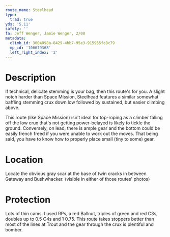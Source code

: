 ```yaml
---
route_name: Steelhead
type:
  trad: true
yds: '5.11'
safety: ''
fa: Jeff Wenger, Jamie Wenger, 2/08
metadata:
  climb_id: 3004898a-8429-4bb7-95e3-915955fc8c79
  mp_id: '106679368'
  left_right_index: '2'
---
```

# Description
If technical, delicate stemming is your bag, then this route's for you.  A slight notch harder than Space Mission, Steelhead features a similar somewhat baffling stemming crux down low followed by sustained, but easier climbing above.

This route (like Space Mission) isn't ideal for top-roping as a climber falling off the low crux that's not getting power-belayed is likely to tickle the ground.  Conversely, on lead, there is ample gear and the bottom could be easily french freed if you were unable to work out the moves.  That being said, you have to know how to properly place small (tiny to some) gear.

# Location
Locate the obvious gray scar at the base of twin cracks in between Gateway and Bushwhacker.  (visible in either of those routes' photos)

# Protection
Lots of thin cams.  I used RPs, a red Ballnut, triples of green and red C3s, doubles up to 0.5 C4s and 1 0.75.  This route takes stoppers better than most of the lines at Trout and the gear through the crux is plentiful and bomber.
